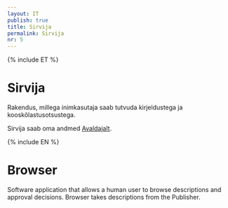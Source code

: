 ```yaml
---
layout: IT
publish: true
title: Sirvija
permalink: Sirvija
nr: 5
---
```


{% include ET %}

# Sirvija

Rakendus, millega inimkasutaja saab tutvuda kirjeldustega ja kooskõlastusotsustega. 

Sirvija saab oma andmed [Avaldajalt](Avaldaja).

{% include EN %}

# Browser

Software application that allows a human user to browse descriptions and approval decisions. Browser takes descriptions from the Publisher. 


